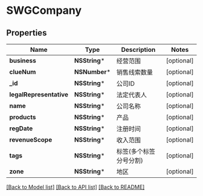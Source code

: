# SWGCompany

## Properties
Name | Type | Description | Notes
------------ | ------------- | ------------- | -------------
**business** | **NSString*** | 经营范围 | [optional] 
**clueNum** | **NSNumber*** | 销售线索数量 | [optional] 
**_id** | **NSString*** | 公司ID | [optional] 
**legalRepresentative** | **NSString*** | 法定代表人 | [optional] 
**name** | **NSString*** | 公司名称 | [optional] 
**products** | **NSString*** | 产品 | [optional] 
**regDate** | **NSString*** | 注册时间 | [optional] 
**revenueScope** | **NSString*** | 收入范围 | [optional] 
**tags** | **NSString*** | 标签(多个标签分号分割) | [optional] 
**zone** | **NSString*** | 地区 | [optional] 

[[Back to Model list]](../README.md#documentation-for-models) [[Back to API list]](../README.md#documentation-for-api-endpoints) [[Back to README]](../README.md)


